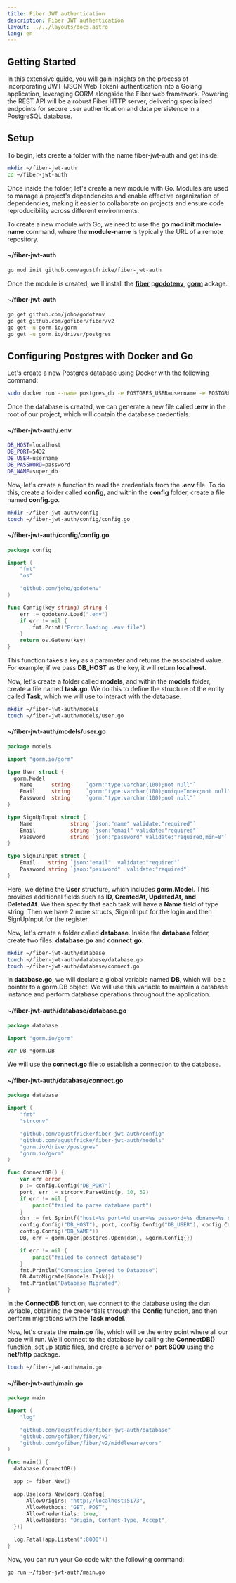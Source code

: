 ```yaml
---
title: Fiber JWT authentication
description: Fiber JWT authentication
layout: ../../layouts/docs.astro
lang: en
---
```


## Getting Started

In this extensive guide, you will gain insights on the process of incorporating
JWT (JSON Web Token) authentication into a Golang application,
leveraging GORM alongside the Fiber web framework. Powering the REST API will be a
robust Fiber HTTP server, delivering specialized endpoints for secure user authentication and data
persistence in a PostgreSQL database.

## Setup

To begin, lets create a folder with the name fiber-jwt-auth and get inside.

```bash
mkdir ~/fiber-jwt-auth
cd ~/fiber-jwt-auth
```

Once inside the folder, let's create a new module with Go.
Modules are used to manage a project's dependencies and
enable effective organization of dependencies, making it
easier to collaborate on projects and ensure code reproducibility
across different environments.

To create a new module with Go, we need to use the **go mod init module-name** command,
where the **module-name** is typically the URL of a remote repository.

#### ~/fiber-jwt-auth

```bash
go mod init github.com/agustfricke/fiber-jwt-auth
```

Once the module is created, we'll install the [**fiber**](https://docs.gofiber.io/)
p[**godotenv**](https://github.com/joho/godotenv), [**gorm**](https://gorm.io/docs/) ackage.

#### ~/fiber-jwt-auth

```bash
go get github.com/joho/godotenv
go get github.com/gofiber/fiber/v2
go get -u gorm.io/gorm
go get -u gorm.io/driver/postgres
```

## Configuring Postgres with Docker and Go

Let's create a new Postgres database using Docker with the following command:

```bash
sudo docker run --name postgres_db -e POSTGRES_USER=username -e POSTGRES_PASSWORD=password -e POSTGRES_DB=super_db -p 5432:5432 -d postgres
```

Once the database is created, we can generate a new file called **.env** in the root of our project, which will contain the database credentials.

#### ~/fiber-jwt-auth/.env

```bash
DB_HOST=localhost
DB_PORT=5432
DB_USER=username
DB_PASSWORD=password
DB_NAME=super_db
```

Now, let's create a function to read the credentials from the **.env** file. To do this, create a folder called **config**, and within the **config** folder, create a file named **config.go**.

```bash
mkdir ~/fiber-jwt-auth/config
touch ~/fiber-jwt-auth/config/config.go
```

#### ~/fiber-jwt-auth/config/config.go

```go
package config

import (
	"fmt"
	"os"

	"github.com/joho/godotenv"
)

func Config(key string) string {
	err := godotenv.Load(".env")
	if err != nil {
		fmt.Print("Error loading .env file")
	}
	return os.Getenv(key)
}
```

This function takes a key as a parameter and returns the associated value. For example, if we pass **DB_HOST** as the key, it will return **localhost**.

Now, let's create a folder called **models**, and within the **models** folder, create a file named **task.go**. We do this to define the structure of the entity called **Task**, which we will use to interact with the database.

```bash
mkdir ~/fiber-jwt-auth/models
touch ~/fiber-jwt-auth/models/user.go
```

#### ~/fiber-jwt-auth/models/user.go

```go
package models

import "gorm.io/gorm"

type User struct {
  gorm.Model
	Name      string     `gorm:"type:varchar(100);not null"`
	Email     string     `gorm:"type:varchar(100);uniqueIndex;not null"`
	Password  string     `gorm:"type:varchar(100);not null"`
}

type SignUpInput struct {
	Name            string `json:"name" validate:"required"`
	Email           string `json:"email" validate:"required"`
	Password        string `json:"password" validate:"required,min=8"`
}

type SignInInput struct {
	Email    string `json:"email"  validate:"required"`
	Password string `json:"password"  validate:"required"`
}
```

Here, we define the **User** structure, which includes **gorm.Model**.
This provides additional fields such as **ID, CreatedAt, UpdatedAt, and DeletedAt**.
We then specify that each task will have a **Name** field of type string.
Then we have 2 more structs, SignInInput for the login and then SignUpInput for the register.

Now, let's create a folder called **database**. Inside the **database** folder, create two files: **database.go** and **connect.go**.

```bash
mkdir ~/fiber-jwt-auth/database
touch ~/fiber-jwt-auth/database/database.go
touch ~/fiber-jwt-auth/database/connect.go
```

In **database.go**, we will declare a global variable named **DB**, which will be a pointer to a gorm.DB object. We will use this variable to maintain a database instance and perform database operations throughout the application.

#### ~/fiber-jwt-auth/database/database.go

```go
package database

import "gorm.io/gorm"

var DB *gorm.DB
```

We will use the **connect.go** file to establish a connection to the database.

#### ~/fiber-jwt-auth/database/connect.go

```go
package database

import (
	"fmt"
	"strconv"

	"github.com/agustfricke/fiber-jwt-auth/config"
	"github.com/agustfricke/fiber-jwt-auth/models"
	"gorm.io/driver/postgres"
	"gorm.io/gorm"
)

func ConnectDB() {
	var err error
	p := config.Config("DB_PORT")
	port, err := strconv.ParseUint(p, 10, 32)
	if err != nil {
		panic("failed to parse database port")
	}
	dsn := fmt.Sprintf("host=%s port=%d user=%s password=%s dbname=%s sslmode=disable",
	config.Config("DB_HOST"), port, config.Config("DB_USER"), config.Config("DB_PASSWORD"),
	config.Config("DB_NAME"))
	DB, err = gorm.Open(postgres.Open(dsn), &gorm.Config{})

	if err != nil {
		panic("failed to connect database")
	}
	fmt.Println("Connection Opened to Database")
	DB.AutoMigrate(&models.Task{})
	fmt.Println("Database Migrated")
}
```

In the **ConnectDB** function, we connect to the database using the dsn variable, obtaining the credentials through the **Config** function, and then perform migrations with the **Task model**.

Now, let's create the **main.go** file, which will be the entry point where all our code will run. We'll connect to the database by calling the **ConnectDB()** function, set up static files, and create a server on **port 8000** using the **net/http** package.

```bash
touch ~/fiber-jwt-auth/main.go
```

#### ~/fiber-jwt-auth/main.go

```go
package main

import (
	"log"

	"github.com/agustfricke/fiber-jwt-auth/database"
	"github.com/gofiber/fiber/v2"
	"github.com/gofiber/fiber/v2/middleware/cors"
)

func main() {
  database.ConnectDB()

  app := fiber.New()

  app.Use(cors.New(cors.Config{
      AllowOrigins: "http://localhost:5173",
      AllowMethods: "GET, POST",
      AllowCredentials: true,
      AllowHeaders: "Origin, Content-Type, Accept",
  }))

  log.Fatal(app.Listen(":8000"))
}
```

Now, you can run your Go code with the following command:

```bash
go run ~/fiber-jwt-auth/main.go
```
